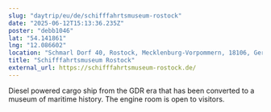 ```yaml
---
slug: "daytrip/eu/de/schifffahrtsmuseum-rostock"
date: "2025-06-12T15:13:36.235Z"
poster: "debb1046"
lat: "54.141861"
lng: "12.086602"
location: "Schmarl Dorf 40, Rostock, Mecklenburg-Vorpommern, 18106, Germany"
title: "Schifffahrtsmuseum Rostock"
external_url: https://schifffahrtsmuseum-rostock.de/
---
```

Diesel powered cargo ship from the GDR era that has been converted to a museum of maritime history. The engine room is open to visitors.  
